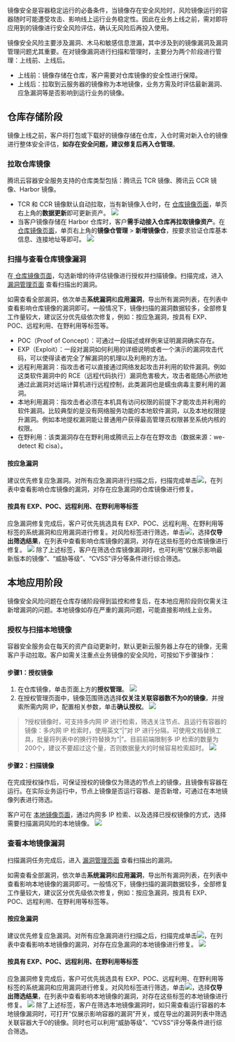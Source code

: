 镜像安全是容器稳定运行的必备条件，当镜像存在安全风险时，风险镜像运行的容器随时可能遭受攻击、影响线上运行业务稳定性。因此在业务上线之前，需对即将应用到的镜像进行安全风险评估，确认无风险后再投入使用。

镜像安全风险主要涉及漏洞、木马和敏感信息泄漏，其中涉及到的镜像漏洞及漏洞管理问题尤其重要。在对镜像漏洞进行扫描和管理时，主要分为两个阶段进行管理：上线前、上线后。
- 上线前：镜像存储在仓库，客户需要对仓库镜像的安全性进行保障。
- 上线后：拉取到云服务器的镜像称为本地镜像，业务方需及时评估最新漏洞、应急漏洞等是否影响到运行业务的镜像。


## 仓库存储阶段
镜像上线之前，客户将打包或下载好的镜像存储在仓库，入仓时需对新入仓的镜像进行整体安全评估，**如存在安全问题，建议修复后再入仓管理**。


### 拉取仓库镜像
腾讯云容器安全服务支持的仓库类型包括：腾讯云 TCR 镜像、腾讯云 CCR 镜像、Harbor 镜像。

- TCR 和 CCR 镜像默认自动拉取，当有新镜像入仓时，在 [仓库镜像页面](https://console.cloud.tencent.com/tcss/security/imageStore)，单页右上角的**数据更新**即可更新资产。
![](https://qcloudimg.tencent-cloud.cn/raw/5a70b4c5b37baea07ed640371328ae65.png)
- 当客户镜像存储在 Harbor 仓库时，客户**需手动接入仓库再拉取镜像资产**。在[ 仓库镜像页面](https://console.cloud.tencent.com/tcss/security/imageStore)，单页右上角的**镜像仓管理** > **新增镜像仓**，按要求验证仓库基本信息、连接地址等即可。
![](https://qcloudimg.tencent-cloud.cn/raw/34229b2a5ffd8386d24e5aa34e1ab3c7.png)


### 扫描与查看仓库镜像漏洞
在[ 仓库镜像页面](https://console.cloud.tencent.com/tcss/security/imageStore)，勾选新增的待评估镜像进行授权并扫描镜像。扫描完成，进入 [漏洞管理页面](https://console.cloud.tencent.com/tcss/vulnerability/imageVul) 查看扫描出的漏洞。

如需查看全部漏洞，依次单击**系统漏洞**和**应用漏洞**，导出所有漏洞列表，在列表中查看影响仓库镜像的漏洞即可。一般情况下，镜像扫描的漏洞数据较多，全部修复工作量较大，建议区分优先级依次修复，例如：按应急漏洞，按具有 EXP、POC、远程利用、在野利用等标签等。
- POC（Proof of Concept）：可通过一段描述或样例来证明漏洞确实存在。
- EXP（Exploit）：一段对漏洞如何利用的详细说明或者一个演示的漏洞攻击代码，可以使得读者完全了解漏洞的机理以及利用的方法。
- 远程利用漏洞：指攻击者可以直接通过网络发起攻击并利用的软件漏洞。例如这类软件漏洞中的 RCE（远程代码执行）漏洞危害极大，攻击者能随心所欲地通过此漏洞对远端计算机进行远程控制，此类漏洞也是蠕虫病毒主要利用的漏洞。
- 本地利用漏洞：指攻击者必须在本机具有访问权限的前提下才能攻击并利用的软件漏洞。比较典型的是没有网络服务功能的本地软件漏洞，以及本地权限提升漏洞。例如本地提权漏洞能让普通用户获得最高管理员权限甚至系统内核的权限。
- 在野利用：该类漏洞存在在野利用或腾讯云上存在在野攻击（数据来源：we-detect 和 cisa）。


#### 按应急漏洞
建议优先修复应急漏洞。对所有应急漏洞进行扫描之后，扫描完成单击![](https://qcloudimg.tencent-cloud.cn/raw/f5f4ceecfdfc660d563ad1ce4c3b547b.png)，在列表中查看影响仓库镜像的漏洞，对存在应急漏洞的仓库镜像进行修复。

#### 按具有 EXP、POC、远程利用、在野利用等标签
应急漏洞修复完成后，客户可优先挑选具有 EXP、POC、远程利用、在野利用等标签的系统漏洞和应用漏洞进行修复。对风险标签进行筛选，单击![](https://qcloudimg.tencent-cloud.cn/raw/f5f4ceecfdfc660d563ad1ce4c3b547b.png)，选择**仅导出筛选结果**，在列表中查看影响仓库镜像的漏洞，对存在这些标签的仓库镜像进行修复。
![](https://qcloudimg.tencent-cloud.cn/raw/4c31558f60712c15ababd8121254edbf.png)
除了上述标签，客户在筛选仓库镜像漏洞时，也可利用“仅展示影响最新版本的镜像”、“威胁等级”、“CVSS”评分等条件进行综合筛选。


## 本地应用阶段
镜像安全风险问题在仓库存储阶段得到监控和修复后，在本地应用阶段则仅需关注新增漏洞的问题。本地镜像如存在严重的漏洞问题，可能直接影响线上业务。

### 授权与扫描本地镜像
容器安全服务会在每天的资产自动更新时，默认更新云服务器上存在的镜像，无需客户手动拉取。客户如需关注重点业务镜像的安全风险，可按如下步骤操作：

#### 步骤1：授权镜像
1. 在仓库镜像，单击页面上方的**授权管理**。
![](https://qcloudimg.tencent-cloud.cn/raw/629f9c6ec9d6cf67951050f6ed2f7324.png)
2. 在授权管理页面中，镜像范围筛选选择**仅关注关联容器数不为0的镜像**，并搜索所需内网 IP，配置相关参数，单击**确认授权**。
![](https://qcloudimg.tencent-cloud.cn/raw/8c9d03ed7acb39249f407b416670188c.png)
>?授权镜像时，可支持多内网 IP 进行检索，筛选关注节点、且运行有容器的镜像：多内网 IP 检索时，使用英文“|”对 IP 进行分隔，可使用文档替换工具，批量将列表中的换行符替换为“|”。目前前端限制多 IP 检索的数量为200个，建议不要超过这个量，否则数据量大的时候容易检索超时。
>![](https://qcloudimg.tencent-cloud.cn/raw/4e7ce27a6e409501573cbf691e3a1fa1.png)


#### 步骤2：扫描镜像
在完成授权操作后，可保证授权的镜像仅为筛选的节点上的镜像，且镜像有容器在运行。在实际业务运行中，节点上镜像是否运行容器、是否新增，可通过在本地镜像列表进行筛选。

客户可在 [本地镜像页面](https://console.cloud.tencent.com/tcss/security/image)，通过内网多 IP 检索、以及选择已授权镜像的方式，选择需要扫描漏洞风险的本地镜像。
![](https://qcloudimg.tencent-cloud.cn/raw/c0c98c51f9b7b276c180ddcf7c055ba3.png)

### 查看本地镜像漏洞
扫描漏洞任务完成后，进入 [漏洞管理页面](https://console.cloud.tencent.com/tcss/vulnerability/imageVul) 查看扫描出的漏洞。

如需查看全部漏洞，依次单击**系统漏洞**和**应用漏洞**，导出所有漏洞列表，在列表中查看影响本地镜像的漏洞即可。一般情况下，镜像扫描的漏洞数据较多，全部修复工作量较大，建议区分优先级依次修复，例如：按应急漏洞，按具有 EXP、POC、远程利用、在野利用等标签等。


#### 按应急漏洞
建议优先修复应急漏洞。对所有应急漏洞进行扫描之后，扫描完成单击![](https://qcloudimg.tencent-cloud.cn/raw/f5f4ceecfdfc660d563ad1ce4c3b547b.png)，在列表中查看影响本地镜像的漏洞，对存在应急漏洞的本地镜像进行修复。
![](https://qcloudimg.tencent-cloud.cn/raw/6df63c1f547850b286bf97db0535360b.png)
#### 按具有 EXP、POC、远程利用、在野利用等标签
应急漏洞修复完成后，客户可优先挑选具有 EXP、POC、远程利用、在野利用等标签的系统漏洞和应用漏洞进行修复。对风险标签进行筛选，单击![](https://qcloudimg.tencent-cloud.cn/raw/f5f4ceecfdfc660d563ad1ce4c3b547b.png)，选择**仅导出筛选结果**，在列表中查看影响本地镜像的漏洞，对存在这些标签的本地镜像进行修复。
![](https://qcloudimg.tencent-cloud.cn/raw/4148914acd40e55c34ae1614a3ea31e5.png)
除了上述标签，客户在筛选本地镜像漏洞时，如只需查看运行容器的本地镜像漏洞时，可打开“仅展示影响容器的漏洞”开关，或在导出的漏洞列表中筛选关联容器大于0的镜像。同时也可以利用“威胁等级”、“CVSS”评分等条件进行综合筛选。
